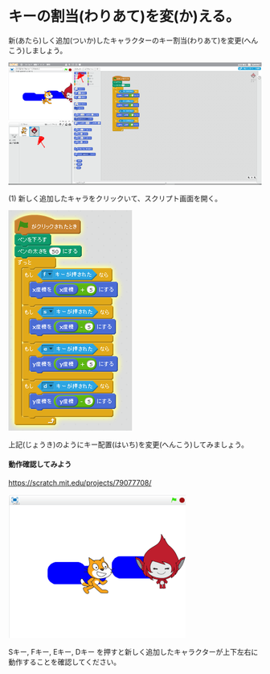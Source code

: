 # キーの割当(わりあて)を変(か)える。

新(あたら)しく追加(ついか)したキャラクターのキー割当(わりあて)を変更(へんこう)しましょう。

![](match2_001a.png)

(1) 新しく追加したキャラをクリックいて、スクリプト画面を開く。

![](match2_002b.png)

上記(じょうき)のようにキー配置(はいち)を変更(へんこう)してみましょう。


#### 動作確認してみよう

https://scratch.mit.edu/projects/79077708/

![](match_009a.png)

Sキー, Fキー, Eキー, Dキー を押すと新しく追加したキャラクターが上下左右に動作することを確認してください。

